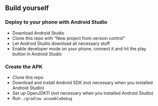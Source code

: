 ## Build yourself

### Deploy to your phone with Android Studio
* Download Android Studio
* Clone this repo with "New project from version control"
* Let Android Studio download all necessary stuff
* Enable developer mode on your phone, connect it and hit the play button in Android Studio

### Create the APK
* Clone this repo
* Download and install Android SDK (not necessary when you installed Android Studio)
* Set up OpenJDK11 (not necessary when you installed Android Studio)
* Run `./gradlew assembleDebug`
